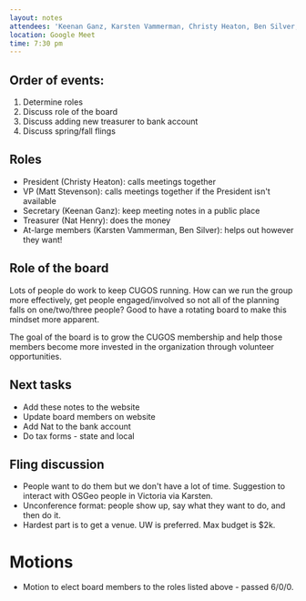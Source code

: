 ```yaml
---
layout: notes
attendees: 'Keenan Ganz, Karsten Vammerman, Christy Heaton, Ben Silver, Matt Stevenson, Nat Henry'
location: Google Meet
time: 7:30 pm
---
```


## Order of events:

1. Determine roles
2. Discuss role of the board
3. Discuss adding new treasurer to bank account
4. Discuss spring/fall flings

## Roles

- President (Christy Heaton): calls meetings together
- VP (Matt Stevenson): calls meetings together if the President isn't available
- Secretary (Keenan Ganz): keep meeting notes in a public place
- Treasurer (Nat Henry): does the money
- At-large members (Karsten Vammerman, Ben Silver): helps out however they want!

## Role of the board

Lots of people do work to keep CUGOS running. How can we run the group more effectively, get people engaged/involved so not all of the planning falls on one/two/three people? Good to have a rotating board to make this mindset more apparent.

The goal of the board is to grow the CUGOS membership and help those members become more invested in the organization through volunteer opportunities.

## Next tasks

* Add these notes to the website
* Update board members on website
* Add Nat to the bank account
* Do tax forms - state and local

## Fling discussion

* People want to do them but we don't have a lot of time. Suggestion to interact with OSGeo people in Victoria via Karsten.
* Unconference format: people show up, say what they want to do, and then do it.
* Hardest part is to get a venue. UW is preferred. Max budget is $2k.

# Motions

* Motion to elect board members to the roles listed above - passed 6/0/0.
